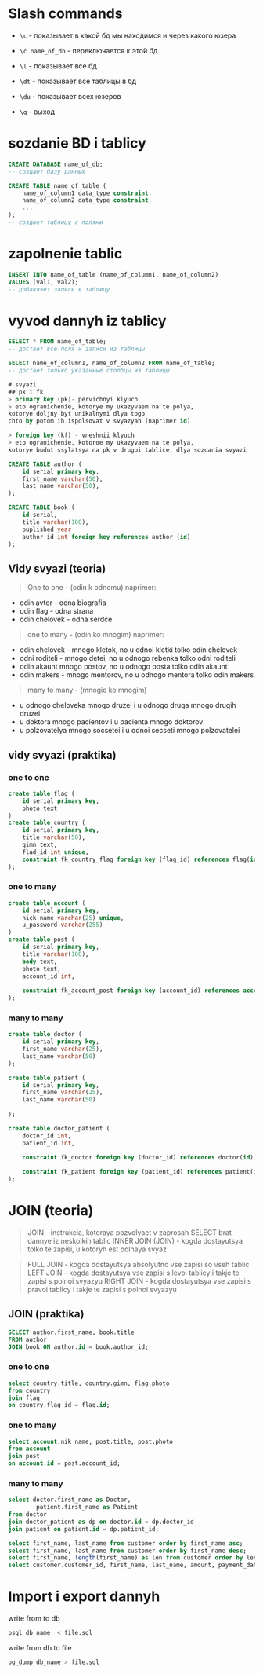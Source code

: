 # Slash commands

* `\с` - показывает в какой бд мы находимся и через какого юзера

* `\с name_of_db` - переключается к этой бд

* `\l` - показывает все бд

* `\dt` - показывает все таблицы в бд

* `\du` - показывает всех юзеров

* `\q` - выход

# sozdanie BD i tablicy
```sql
CREATE DATABASE name_of_db; 
-- создает базу данных
```

```sql
CREATE TABLE name_of_table (
    name_of_column1 data_type constraint,
    name_of_column2 data_type constraint,
    ...
); 
-- создает таблицу с полями
```

# zapolnenie tablic

```sql
INSERT INTO name_of_table (name_of_column1, name_of_column2) 
VALUES (val1, val2);
-- добавляет запись в таблицу
```

# vyvod dannyh iz tablicy
```sql
SELECT * FROM name_of_table; 
-- достает все поля и записи из таблицы

SELECT name_of_column1, name_of_column2 FROM name_of_table; 
-- достает только указанные столбцы из таблицы

# svyazi 
## pk i fk
> primary key (pk)- pervichnyi klyuch
> eto ogranichenie, kotorye my ukazyvaem na te polya, 
kotorye doljny byt unikalnymi dlya togo
chto by potom ih ispolsovat v svyazyah (naprimer id)

> foreign key (kf) - vneshnii klyuch
> eto ogranichenie, kotoroe my ukazyvaem na te polya,
kotorye budut ssylatsya na pk v drugoi tablice, dlya sozdania svyazi 
```

```sql
CREATE TABLE author (
    id serial primary key,
    first_name varchar(50),
    last_name varchar(50),
);

CREATE TABLE book (
    id serial,
    title varchar(100),
    puplished year
    author_id int foreign key references author (id)
);
```

## Vidy svyazi (teoria)

> One to one - (odin k odnomu)
naprimer:
* odin avtor  - odna biografia
* odin flag - odna strana
* odin chelovek - odna serdce

> one to many - (odin ko mnogim)
naprimer:
* odin chelovek - mnogo kletok, no u odnoi kletki tolko odin chelovek
* odni roditeli - mnogo detei, no u odnogo rebenka tolko odni roditeli
* odin akaunt mnogo postov, no u odnogo posta tolko odin akaunt
* odin makers - mnogo mentorov, no u odnogo mentora tolko odin makers

> many to many - (mnogie ko mnogim)
* u odnogo cheloveka mnogo druzei i u odnogo druga mnogo drugih druzei
* u doktora mnogo pacientov i u pacienta mnogo doktorov
* u polzovatelya mnogo socsetei i u odnoi secseti mnogo polzovatelei

## vidy svyazi (praktika)
### one to one 
```sql
create table flag (
    id serial primary key,
    photo text
)
create table country (
    id serial primary key,
    title varchar(50),
    gimn text,
    flad_id int unique,
    constraint fk_country_flag foreign key (flag_id) references flag(id)
);
```
### one to many 

```sql
create table account (
    id serial primary key,
    nick_name varchar(25) unique,
    u_password varchar(255)
)
create table post (
    id serial primary key,
    title varchar(100),
    body text,
    photo text,
    account_id int, 
    
    constraint fk_account_post foreign key (account_id) references account(id)
);

```
### many to many 

```sql
create table doctor (
    id serial primary key,
    first_name varchar(25),
    last_name varchar(50)
);

create table patient (
    id serial primary key,
    first_name varchar(25),
    last_name varchar(50)
 
);

create table doctor_patient (
    doctor_id int,
    patient_id int,

    constraint fk_doctor foreign key (doctor_id) references doctor(id), 
    
    constraint fk_patient foreign key (patient_id) references patient(id)
);
```




# JOIN (teoria)

> JOIN - instrukcia, kotoraya pozvolyaet v zaprosah SELECT
brat dannye iz neskolkih tablic
> INNER JOIN (JOIN) - kogda dostayutsya tolko te zapisi, 
u kotoryh est polnaya svyaz  

> FULL JOIN - kogda dostayutsya absolyutno vse zapisi so vseh tablic
> LEFT JOIN - kogda dostayutsya vse zapisi s levoi tablicy i takje te zapisi s polnoi svyazyu 
> RIGHT JOIN - kogda dostayutsya vse zapisi s pravoi tablicy i takje te zapisi s polnoi svyazyu 

## JOIN (praktika)
```sql
SELECT author.first_name, book.title
FROM author
JOIN book ON author.id = book.author_id;
```

### one to one 

```sql
select country.title, country.gimn, flag.photo
from country 
join flag
on country.flag_id = flag.id;
```
### one to many 
```sql
select account.nik_name, post.title, post.photo
from account
join post
on account.id = post.account_id;
```
### many to many

```sql
select doctor.first_name as Doctor, 
        patient.first_name as Patient
from doctor
join doctor_patient as dp on doctor.id = dp.doctor_id
join patient on patient.id = dp.patient_id;
```

```sql
select first_name, last_name from customer order by first_name asc;
select first_name, last_name from customer order by first_name desc;
select first_name, length(first_name) as len from customer order by len desc;
select customer.customer_id, first_name, last_name, amount, payment_date from customer inner join payment on payment.customer_id = customer.customer_id order by payment_date;
```

# Import i export dannyh 
write from to db
```bash
psql db_name  < file.sql 
```
write from db to file
```bash
pg_dump db_name > file.sql
```




<!-- task1 -->

<!-- SELECT plaintext FROM wordform limit 10; -->

<!-- task2 -->

<!-- SELECT plaintext FROM wordform WHERE plaintext LIKE 'a%'; -->


<!-- task3  -->

<!-- SELECT title, genretype FROM work WHERE genretype = 'p'; -->

<!-- task4 -->

<!-- SELECT AVG( totalparagraphs ) AS avg FROM work where genretype = 't'; -->
